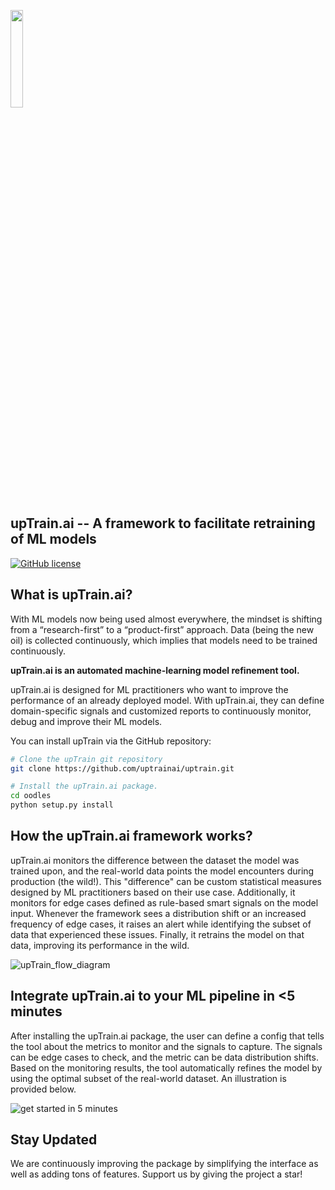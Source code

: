 [<img src="https://user-images.githubusercontent.com/5287871/211485071-e959b10c-3a78-4b02-a636-2fe8db23a3fc.png" width= "20%" />](https://uptrain.ai)

## upTrain.ai -- A framework to facilitate retraining of ML models
[![GitHub license](https://img.shields.io/badge/License-Apache_2.0-blue.svg)](https://github.com/uptrainai/uptrain/blob/main/LICENSE)

## What is upTrain.ai?
With ML models now being used almost everywhere, the mindset is shifting from a “research-first” to a “product-first” approach. Data (being the new oil) is collected continuously, which implies that models need to be trained continuously. 

**upTrain.ai is an automated machine-learning model refinement tool.**

upTrain.ai is designed for ML practitioners who want to improve the performance of an already deployed model. With upTrain.ai, they can define domain-specific signals and customized reports to continuously monitor, debug and improve their ML models. 

You can install upTrain via the GitHub repository:
```bash
# Clone the upTrain git repository
git clone https://github.com/uptrainai/uptrain.git

# Install the upTrain.ai package.
cd oodles
python setup.py install
```
## How the upTrain.ai framework works?
upTrain.ai monitors the difference between the dataset the model was trained upon, and the real-world data points the model encounters during production (the wild!). This "difference" can be custom statistical measures designed by ML practitioners based on their use case. Additionally, it monitors for edge cases defined as rule-based smart signals on the model input. Whenever the framework sees a distribution shift or an increased frequency of edge cases, it raises an alert while identifying the subset of data that experienced these issues. Finally, it retrains the model on that data, improving its performance in the wild.

![upTrain_flow_diagram](https://user-images.githubusercontent.com/5287871/200270401-13935ddb-111c-432d-bf4a-96849fb875ff.png)

## Integrate upTrain.ai to your ML pipeline in <5 minutes
After installing the upTrain.ai package, the user can define a config that tells the tool about the metrics to monitor and the signals to capture. The signals can be edge cases to check, and the metric can be data distribution shifts. Based on the monitoring results, the tool automatically refines the model by using the optimal subset of the real-world dataset. An illustration is provided below. 

![get started in 5 minutes](https://user-images.githubusercontent.com/5287871/200270545-79ac887f-7786-47c5-bc59-87a37ee83f63.png)

## Stay Updated
We are continuously improving the package by simplifying the interface as well as adding tons of features. Support us by giving the project a star!
